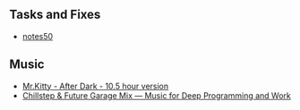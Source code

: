 ## Tasks and Fixes
* [notes50](https://cs50.harvard.edu/x/notes/7)

## Music
* [Mr.Kitty - After Dark - 10.5 hour version](https://www.youtube.com/watch?v=rNM3yGQIdrE)
* [Chillstep & Future Garage Mix — Music for Deep Programming and Work](https://youtu.be/MC1jEQOfqEw?si=KxSr1059vX7TDg4h)
